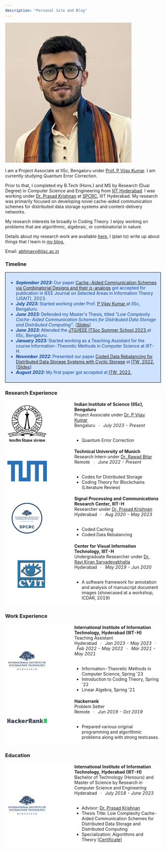 ```yaml
---
description: "Personal Site and Blog"
---
```



<div class="profile-pic">
<img src="/assets/profile-picture.jpg"/>
</div>
<!-- ### About me -->

<p>
        I am a Project Associate at IISc, Bengaluru under <a  href = "https://ece.iisc.ac.in/~pvkece/">Prof. P Vijay Kumar</a>. I am currently studying Quantum Error Correction.
</p>
<p>
        Prior to that, I completed my B.Tech (Hons.) and MS by Research (Dual Degree) in Computer Science and Engineering from <a  href="https://iiit.ac.in/">IIIT Hyderabad</a>. I was working under 
        <a href="https://scholar.google.co.in/citations?user=OEdS9e4AAAAJ&hl=en">Dr. Prasad Krishnan</a> at
        <a href="https://spcrc.iiit.ac.in/">SPCRC</a>, IIIT Hyderabad. My research was primarily focused on 
        developing novel cache-aided communication schemes for distributed data storage systems and content-delivery
        networks.
</p>
<p>
 		My research interests lie broadly in Coding Theory. I enjoy working on
        problems that are algorithmic, algebraic, or combinatorial in nature.
</p>
<p>
  Details about my research work are available <a href="/Research/">here.</a> I (plan to) write up about things that I learn in <a href="/blogs/">my blog.</a>
</p> 

Email: <a href="mailto:abhinavv@iisc.ac.in">abhinavv@iisc.ac.in</a>

### Timeline
<table style="width:100%;border:0px;border-spacing:0px;border-collapse:separate;margin-right:auto;margin-left:0px;border: 1px solid black;border-color: black;"><tbody>
            <tr>
            <td style="padding:10px;width:100%;vertical-align:middle;background-color: #cfe2ff">
              <!-- <heading style="color: #084298;">News</heading> -->
              <ul>
              	<li style="color: #084298;"><strong><em> September 2023: </em></strong>Our paper <a  href="https://arxiv.org/abs/2302.03452">Cache-Aided Communication Schemes via Combinatorial Designs and their q-analogs</a> got accepted for publication in IEEE Journal on Selected Areas in Information Theory (JSAIT), 2023.</li>
                <li style="color: #084298;"><strong><em> July 2023: </em></strong>Started working under Prof. <a  href = "https://ece.iisc.ac.in/~pvkece/">P Vijay Kumar </a> at IISc, Bengaluru.</li>
                <li style="color: #084298;"><strong><em> June 2023: </em></strong>Defended my Master's Thesis, titled <em>"Low Complexity Cache-Aided Communication Schemes for Distributed
				Data Storage and Distributed Computing". </em>[<a href="files/Thesis_Defense_Abhinav.pdf">Slides</a>]</li>
                <li style="color: #084298;"><strong><em> June 2023: </em></strong>Attended the <a  href = "https://ece.iisc.ac.in/~jtg/2023/index.html">JTG/IEEE ITSoc Summer School 2023 </a> at IISc, Bengaluru.</li>
                <!-- <li style="color: #084298;"><strong><em> January 2023: </em></strong>Our paper <a  href="https://arxiv.org/abs/2302.03452">Cache-Aided Communication Schemes via Combinatorial Designs and their q-analogs</a> is now on arXiv.</li> -->
                <li style="color: #084298;"><strong><em> January 2023: </em></strong>Started working as a Teaching Assistant for the course Information-Theoretic Methods in Computer Science at IIIT-H.</li>
                <li style="color: #084298;"><strong><em> November 2022: </em></strong>Presented our paper <a  href="https://ieeexplore.ieee.org/abstract/document/9965756">Coded Data Rebalancing for Distributed Data Storage Systems with Cyclic Storage</a> at  <a href = "https://itw2022.in/">ITW, 2022.</a> [<a href="files/ITW2022_CDR_Presentation.pdf">Slides</a>]</li>
                <li style="color: #084298;"><strong><em> August 2022: </em></strong>My first paper got accepted at <a href = "https://itw2022.in/">ITW, 2022.</a></li>
				</ul> 
            </td>
          </tr>
        </tbody></table>




### Research Experience
<table style="width:100%;border-spacing:0px;border-collapse:separate;margin-right:auto;margin-left:0;border: 1px;background-color: white;border-color: white;"><tbody>
          <!--  Project Associate at IISc  -->
          <tr>
            <td style="width:30%;vertical-align:middle;border-color: white;background-color: white;max-width: 200px;min-width: 160px; max-height: 200px; min-height: 160px"><img src="assets/iisc.jpg" width="80%" height="80%"> </td>
            <td style="padding-left: 50px;width:70%;vertical-align:middle;border-color: white;background-color: white;">
              <strong>Indian Institute of Science (IISc), Bengaluru</strong>
              <br>
                Project Associate under <a  href = "https://ece.iisc.ac.in/~pvkece/">Dr. P Vijay Kumar</a>
              <br>
                 Bengaluru &nbsp; · &nbsp; <em> July 2023 - Present  </em>
              <br><br>
              <ul>
                <li> Quantum Error Correction </li>
              </ul>
            </td>
          </tr>
          <!-- Research intern at TUM                -->
          <tr>
            <td  style="width:30%;vertical-align:middle;margin-left: auto; margin-right: auto;border-color: white;background-color: white"><img src="assets/TUM.png"  width="80%" height="80%"></td>
              <td style="padding-left: 50px;width:70%;vertical-align:middle;border-color: white;background-color: white;">
              <strong>Technical University of Munich</strong>
              <br>
                Research Intern under <a href="https://sites.google.com/site/rawadbitar1/">Dr. Rawad Bitar</a>
              <br>
                 Remote &nbsp; · &nbsp; <em> June 2022 - Present  </em>
              <br><br>
              <ul>
                <li> Codes for Distributed Storage </li>
                <li> Coding Theory for Blockchains (Literature Review) </li>
              </ul>
            </td>
          </tr>
          <tr>
            <td style="width:30%;vertical-align:middle;margin-left: auto; margin-right: auto;border-color: white;background-color: #fff"><img src="assets/spcrc.jpg"  width="80%" height="80%"></td>
              <td style="padding-left: 50px;width:70%;vertical-align:middle;border-color: white;background-color: white;">
              <strong>Signal Processing and Communications Research Center, IIIT-H</strong>
              <br>
                Researcher under <a href="https://scholar.google.co.in/citations?user=OEdS9e4AAAAJ&hl=en">Dr. Prasad Krishnan</a>
              <br>
                 Hyderabad &nbsp; · &nbsp; <em> Aug 2020 - May 2023  </em>
              <br><br>
              <ul>
                <li> Coded Caching </li>
                <li> Coded Data Rebalancing </li>
             </ul>
            </td>
          </tr>
          <tr>
            <td style="padding-left:40px;padding-top:50px;padding-bottom:50px;width:30%;vertical-align:middle;margin-left: auto; margin-right: auto;border-color: white;background-color: #fff"><img src="assets/cvit.jpg"  width="70%" height="70%"></td>
              <td style="padding-left: 50px;width:70%;vertical-align:middle;border-color: white;background-color: white;">
              <strong>Center for Visual Information Technology, IIIT-H</strong>
              <br>
                Undergraduate Researcher under <a href="https://scholar.google.co.in/citations?user=oLJTcXIAAAAJ&hl=en">Dr. Ravi Kiran Sarvadevabhatla</a>
              <br>
                 Hyderabad &nbsp; · &nbsp; <em> May 2019 - Jun 2020  </em>
              <br><br>
              <ul>
                <li>A software framework for annotation and analysis of manuscript document images (showcased at a workshop, ICDAR, 2019)</li>
              </ul>
            </td>
          </tr>   
</tbody>
</table>


### Work Experience
<table style="width:100%;border:0px;border-spacing:0px;border-collapse:separate;margin-right:auto;margin-left:0;border: 0px white;background-color: #cfe2ff;border-color: white;"><tbody>
          <!-- TA -->
          <tr>
            <td style="width:30%;vertical-align:middle;border-color: white;background-color: white;max-width: 200px;min-width: 160px; max-height: 200px; min-height: 160px"><img src="assets/iiith.png" width="80%" height="80%"> </td>
            <td style="padding-left: 50px;width:70%;vertical-align:middle;border-color: white;background-color: white;">
              <strong>International Institute of Information Technology, Hyderabad (IIIT-H)</strong>
              <br>
                Teaching Assistant
              <br>
                 Hyderabad &nbsp; · &nbsp; <em> Jan 2023 - May 2023 </em> &nbsp; · &nbsp; <em> Feb 2022 - May 2022  </em> &nbsp; · &nbsp; <em> Mar 2021 - May 2021  </em>
              <br><br>
              <ul>
                <li>Information-Theoretic Methods in Computer Science, Spring '23 </li>
                <li> Introduction to Coding Theory, Spring '22 </li>
                <li> Linear Algebra, Spring '21 </li>
              </ul>
            </td>
          </tr>  
          <!-- Problem Setter at Hackerrank -->
          <tr>
            <td style="width:30%;vertical-align:middle;margin-left: auto; margin-right: auto;border-color: white;background-color: #fff"><img src="assets/hackerrank_logo.png"  width="80%" height="80%"></td>
            <td   style="border-color: white;background-color: #fff;padding-right:0px;padding-left: 50px">
              <strong>Hackerrank</strong>
              <br>
                Problem Setter
              <br>
                 Remote &nbsp; · &nbsp; <em> Jun 2019 - Oct 2019 </em>
              <br><br>
              <ul>
              <li> Prepared various original programming and algorithmic problems along with strong testcases.</li>
            </ul>
            </td>
          </tr>  
      </tbody>
  </table>


### Education
<table style="width:100%;border:0px;border-spacing:0px;border-collapse:separate;margin-right:auto;margin-left:0;border: 0px white;background-color: #cfe2ff;border-color: white;"><tbody>
          <!-- TA -->
          <tr>
            <td style="width:30%;vertical-align:middle;border-color: white;background-color: white;max-width: 200px;min-width: 160px; max-height: 200px; min-height: 160px"><img src="assets/iiith.png" width="80%" height="80%"> </td>
            <td style="padding-left: 50px;width:70%;vertical-align:middle;border-color: white;background-color: white;">
              <strong>International Institute of Information Technology, Hyderabad (IIIT-H)</strong>
              <br>
                Bachelor of Technology (Honours) and Master of Science by Research in
                Computer Science and Engineering
              <br>
                 Hyderabad &nbsp; · &nbsp; <em> July 2018 - June 2023 </em>
              <br><br>
              <ul>
                <li>Advisor: <a href="https://scholar.google.co.in/citations?user=OEdS9e4AAAAJ&hl=en">Dr. Prasad Krishnan</a></li>
              <li> Thesis Title: Low Complexity Cache-Aided Communication Schemes for Distributed Data Storage and Distributed Computing </li>
              <li> Specialization: Algorithms and Theory [<a href="files/specialization.pdf">Certificate</a>]</li>
            </ul>
            </td>
          </tr>  
      </tbody>
  </table>



